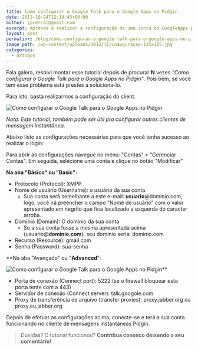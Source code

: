 ```yaml
---
title: Como configurar o Google Talk para o Google Apps no Pidgin
date: 2013-10-24T12:10:43+00:00
author: jpcercal@gmail.com
excerpt: Aprenda a realizar a configuração de uma conta do GoogleApps para utiliza-la com o GoogleTalk no cliente de mensagens instantâneas multi plataforma Pidgin.
layout: post
permalink: /blog/como-configurar-o-google-talk-para-o-google-apps-no-pidgin/
image_path: /wp-content/uploads/2012/11/inauguracao-125x125.jpg
categories:
  - Artigos
---
```


Fala galera, resolvi montar esse tutorial depois de procurar **N** vezes _"Como configurar o Google Talk para o Google Apps no Pidgin"_. Pois bem, se você tem esse problema está prestes a soluciona-lo.

Para isto, basta realizarmos a configuração do client.

![Como configurar o Google Talk para o Google Apps no Pidgin](http://sistemas.cekurte.com/wp-content/uploads/2013/10/pidgin-basico-300x294.png "Como configurar o Google Talk para o Google Apps no Pidgin")

_Nota: Este tutorial, também pode ser útil pra configurar outros clientes de mensagem instantânea._

Abaixo listo as configurações necessárias para que você tenha sucesso ao realizar o login:

Para abrir as configurações navegue no menu: "Contas" > "Gerenciar Contas". Em seguida, selecione uma conta e clique no botão "Modificar"

**Na aba "Básico" ou **"Basic"**:**

* Protocolo (Protocol): XMPP
* Nome de usuário (Username): o usuário da sua conta
  * Sua conta será semelhante a este e-mail: **usuario**@dominio.com, logo, você irá preencher o campo "Nome de usuário" com o valor apresentado em negrito que fica localizado a esquerda do caracter arroba.
* Domínio (Domain): O domínio da sua conta
  * Se a sua conta fosse a mesma apresentada acima (usuario@**dominio.com**), seu domínio seria: dominio.com
* Recurso (Resource): gmail.com
* Senha (Password): sua-senha

**Na aba "Avançado" ou "**Advanced**":

![Como configurar o Google Talk para o Google Apps no Pidgin](http://sistemas.cekurte.com/wp-content/uploads/2013/10/pidgin-avancado-300x294.png "Como configurar o Google Talk para o Google Apps no Pidgin")**

* Porta de conexão (Connect port): 5222 (se o firewall bloquear esta porta tente com a 443)
* Servidor de conexão (Connect server): talk.googole.com
* Proxy de transferência de arquivo (transfer proxies): proxy.jabber.org ou proxy.eu.jabber.org

Depois de efetuar as configurações acima, conecte-se e terá a sua conta funcionando no cliente de mensagens instantâneas Pidgin.

> Dúvidas? O tutorial funcionou? **Contribua conosco deixando o seu comentário!**
